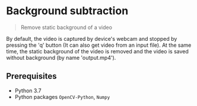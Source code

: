 # Background subtraction
> Remove static background of a video

By default, the video is captured by device's webcam and stopped by pressing the 'q' button (It can also get video from an input file). At the same time, the static background of the video is removed and the video is saved without background (by name 'output.mp4').


## Prerequisites
- Python 3.7
- Python packages
`OpenCV-Python`, `Numpy`

